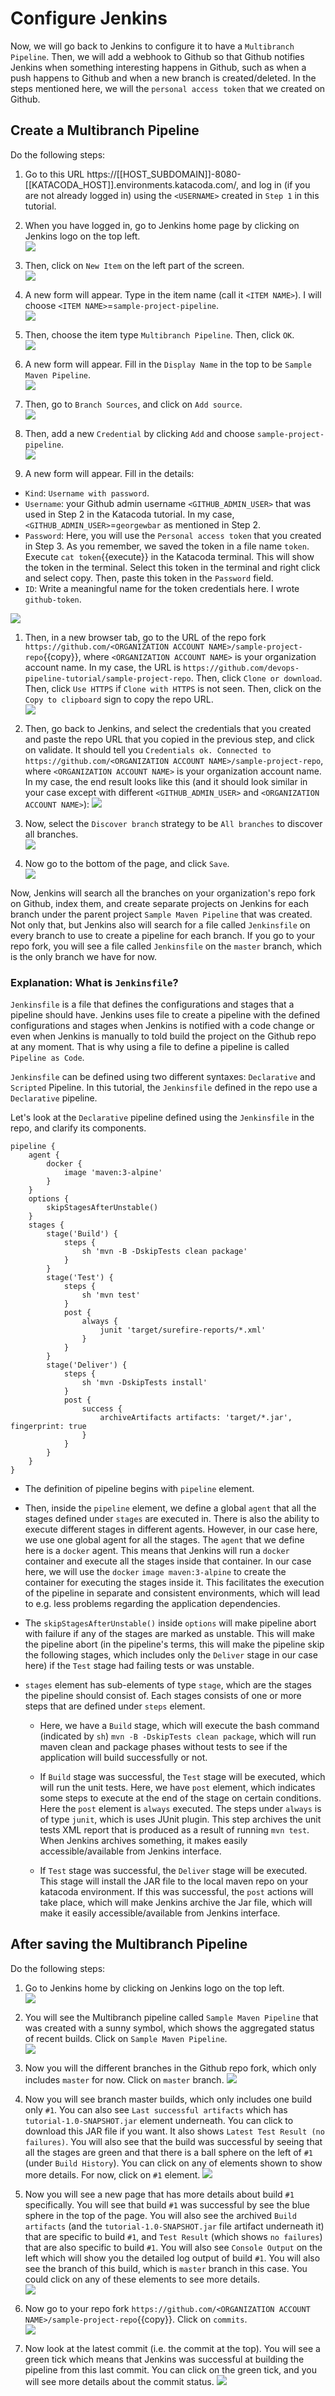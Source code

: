 # Configure Jenkins

Now, we will go back to Jenkins to configure it to have a `Multibranch Pipeline`. Then, we will add a webhook to Github so that Github notifies Jenkins when something interesting happens in Github, such as when a push happens to Github and when a new branch is created/deleted. In the steps mentioned here, we will the `personal access token` that we created on Github.

## Create a Multibranch Pipeline

Do the following steps:

1. Go to this URL https://[[HOST_SUBDOMAIN]]-8080-[[KATACODA_HOST]].environments.katacoda.com/, and log in (if you are not already logged in) using the `<USERNAME>` created in `Step 1` in this tutorial.

1. When you have logged in, go to Jenkins home page by clicking on Jenkins logo on the top left.  
![](./assets/jenkins_home.png)

1. Then, click on `New Item` on the left part of the screen.  
![](./assets/new_item.png)

1. A new form will appear. Type in the item name (call it `<ITEM NAME>`). I will choose `<ITEM NAME>`=`sample-project-pipeline`.  
![](./assets/pipeline_name.png)

1. Then, choose the item type `Multibranch Pipeline`. Then, click `OK`.  
![](./assets/pipeline_type.png)

1. A new form will appear. Fill in the `Display Name` in the top to be `Sample Maven Pipeline`.  
![](./assets/display_name.png)

1. Then, go to `Branch Sources`, and click on `Add source`.  
![](./assets/branch_source.png)

1. Then, add a new `Credential` by clicking `Add` and choose `sample-project-pipeline`.  
![](./assets/credentials.png)

1. A new form will appear. Fill in the details:
  * `Kind`: `Username with password`.
  * `Username`: your Github admin username `<GITHUB_ADMIN_USER>` that was used in Step 2 in the Katacoda tutorial. In my case, `<GITHUB_ADMIN_USER>`=`georgewbar` as mentioned in Step 2.
  * `Password`: Here, you will use the `Personal access token` that you created in Step 3. As you remember, we saved the token in a file name `token`. Execute `cat token`{{execute}} in the Katacoda terminal. This will show the token in the terminal. Select this token in the terminal and right click and select copy. Then, paste this token in the `Password` field.
  * `ID`: Write a meaningful name for the token credentials here. I wrote `github-token`.  

  ![](./assets/credentials_form.png)

1. Then, in a new browser tab, go to the URL of the repo fork `https://github.com/<ORGANIZATION ACCOUNT NAME>/sample-project-repo`{{copy}}, where `<ORGANIZATION ACCOUNT NAME>` is your organization account name. In my case, the URL is `https://github.com/devops-pipeline-tutorial/sample-project-repo`. Then, click `Clone or download`. Then, click `Use HTTPS` if `Clone with HTTPS` is not seen. Then, click on the `Copy to clipboard` sign to copy the repo URL.  
![](./assets/clone_form.png)

1. Then, go back to Jenkins, and select the credentials that you created and paste the repo URL that you copied in the previous step, and click on validate. It should tell you `Credentials ok. Connected to https://github.com/<ORGANIZATION ACCOUNT NAME>/sample-project-repo`, where `<ORGANIZATION ACCOUNT NAME>` is your organization account name. In my case, the end result looks like this (and it should look similar in your case except with different `<GITHUB_ADMIN_USER>` and `<ORGANIZATION ACCOUNT NAME>`):
![](./assets/validate.png)

1. Now, select the `Discover branch` strategy to be `All branches` to discover all branches.  
![](./assets/branches_strat.png)

1. Now go to the bottom of the page, and click `Save`.  
![](./assets/save_button.png)

Now, Jenkins will search all the branches on your organization's repo fork on Github, index them, and create separate projects on Jenkins for each branch under the parent project `Sample Maven Pipeline` that was created. Not only that, but Jenkins also will search for a file called `Jenkinsfile` on every branch to use to create a pipeline for each branch. If you go to your repo fork, you will see a file called `Jenkinsfile` on the `master` branch, which is the only branch we have for now.

### Explanation: What is `Jenkinsfile`?
`Jenkinsfile` is a file that defines the configurations and stages that a pipeline should have. Jenkins uses file to create a pipeline with the defined configurations and stages when Jenkins is notified with a code change or even when Jenkins is manually to told build the project on the Github repo at any moment. That is why using a file to define a pipeline is called `Pipeline as Code`.

`Jenkinsfile` can be defined using two different syntaxes: `Declarative` and `Scripted` Pipeline. In this tutorial, the `Jenkinsfile` defined in the repo use a `Declarative` pipeline.

Let's look at the `Declarative` pipeline defined using the `Jenkinsfile` in the repo, and clarify its components.

```
pipeline {
    agent {
        docker {
            image 'maven:3-alpine'
        }
    }
    options {
        skipStagesAfterUnstable()
    }
    stages {
        stage('Build') {
            steps {
                sh 'mvn -B -DskipTests clean package'
            }
        }
        stage('Test') {
            steps {
                sh 'mvn test'
            }
            post {
                always {
                    junit 'target/surefire-reports/*.xml'
                }
            }
        }
        stage('Deliver') {
            steps {
                sh 'mvn -DskipTests install'
            }
            post {
                success {
                    archiveArtifacts artifacts: 'target/*.jar', fingerprint: true
                }
            }
        }
    }
}
```

* The definition of pipeline begins with `pipeline` element.

* Then, inside the `pipeline` element, we define a global `agent` that all the stages defined under `stages` are executed in. There is also the ability to execute different stages in different agents. However, in our case here, we use one global agent for all the stages. The `agent` that we define here is a `docker` agent. This means that Jenkins will run a `docker` container and execute all the stages inside that container. In our case here, we will use the `docker` `image maven:3-alpine` to create the container for executing the stages inside it. This facilitates the execution of the pipeline in separate and consistent environments, which will lead to e.g. less problems regarding the application dependencies.

* The `skipStagesAfterUnstable()` inside `options` will make pipeline abort with failure if any of the stages are marked as unstable. This will make the pipeline abort (in the pipeline's terms, this will make the pipeline skip the following stages, which includes only the `Deliver` stage in our case here) if the `Test` stage had failing tests or was unstable.

* `stages` element has sub-elements of type `stage`, which are the stages the pipeline should consist of. Each stages consists of one or more steps that are defined under `steps` element.

  * Here, we have a `Build` stage, which will execute the bash command (indicated by `sh`) `mvn -B -DskipTests clean package`, which will run maven clean and package phases without tests to see if the application will build successfully or not.

  * If `Build` stage was successful, the `Test` stage will be executed, which will run the unit tests. Here, we have `post` element, which indicates some steps to execute at the end of the stage on certain conditions. Here the `post` element is `always` executed. The steps under `always` is of type `junit`, which is uses JUnit plugin. This step archives the unit tests XML report that is produced as a result of running `mvn test`. When Jenkins archives something, it makes easily accessible/available from Jenkins interface.

  * If `Test` stage was successful, the `Deliver` stage will be executed. This stage will install the JAR file to the local maven repo on your katacoda environment. If this was successful, the `post` actions will take place, which will make Jenkins archive the Jar file, which will make it easily accessible/available from Jenkins interface.

## After saving the Multibranch Pipeline

Do the following steps:

1. Go to Jenkins home by clicking on Jenkins logo on the top left.  
![](./assets/jenkins_home.png)

1. You will see the Multibranch pipeline called `Sample Maven Pipeline` that was created with a sunny symbol, which shows the aggregated status of recent builds. Click on `Sample Maven Pipeline`.  
![](./assets/sample_maven_pipeline.png)

1. Now you will the different branches in the Github repo fork, which only includes `master` for now. Click on `master` branch.
![](./assets/branches.png)

1. Now you will see branch master builds, which only includes one build only `#1`. You can also see `Last successful artifacts` which has `tutorial-1.0-SNAPSHOT.jar` element underneath. You can click to download this JAR file if you want. It also shows `Latest Test Result (no failures)`. You will also see that the build was successful by seeing that all the stages are green and that there is a ball sphere on the left of `#1` (under `Build History`). You can click on any of elements shown to show more details. For now, click on `#1` element.
![](./assets/pipeline_form_1.png)

1. Now you will see a new page that has more details about build `#1` specifically. You will see that build `#1` was successful by see the blue sphere in the top of the page. You will also see the archived `Build artifacts` (and the `tutorial-1.0-SNAPSHOT.jar` file artifact underneath it) that are specific to build `#1`, and `Test Result` (which shows `no failures`) that are also specific to build `#1`. You will also see `Console Output` on the left which will show you the detailed log output of build `#1`. You will also see the branch of this build, which is `master` branch in this case. You could click on any of these elements to see more details.  
![](./assets/build_no1.png)

1. Now go to your repo fork `https://github.com/<ORGANIZATION ACCOUNT NAME>/sample-project-repo`{{copy}}. Click on `commits`.  
![](./assets/commits.png)

1. Now look at the latest commit (i.e. the commit at the top). You will see a green tick which means that Jenkins was successful at building the pipeline from this last commit. You can click on the green tick, and you will see more details about the commit status.
![](./assets/commit_status.png)
